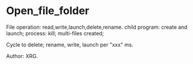 # Open_file_folder
File operation: read,write,launch,delete,rename.
child program: create and launch;
process: kill;
multi-files created;

Cycle to delete; rename, write, launch per "xxx" ms.

Author: XRG.
